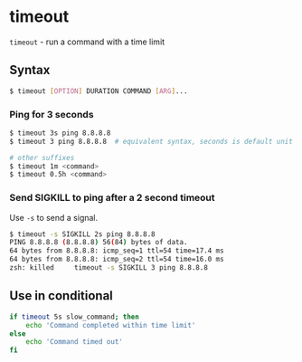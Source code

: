 # timeout

`timeout` - run a command with a time limit

## Syntax
```bash
$ timeout [OPTION] DURATION COMMAND [ARG]...
```

### Ping for 3 seconds
```bash
$ timeout 3s ping 8.8.8.8
$ timeout 3 ping 8.8.8.8  # equivalent syntax, seconds is default unit

# other suffixes
$ timeout 1m <command>
$ timeout 0.5h <command>
```

### Send SIGKILL to ping after a 2 second timeout
Use `-s` to send a signal.
```bash
$ timeout -s SIGKILL 2s ping 8.8.8.8
PING 8.8.8.8 (8.8.8.8) 56(84) bytes of data.
64 bytes from 8.8.8.8: icmp_seq=1 ttl=54 time=17.4 ms
64 bytes from 8.8.8.8: icmp_seq=2 ttl=54 time=16.0 ms
zsh: killed     timeout -s SIGKILL 3 ping 8.8.8.8
```

## Use in conditional
```bash
if timeout 5s slow_command; then
    echo 'Command completed within time limit'
else
    echo 'Command timed out'
fi
```
